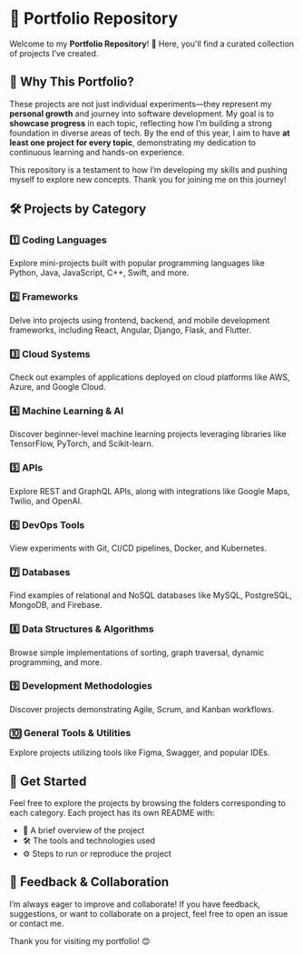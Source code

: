 # 📂 Portfolio Repository

Welcome to my **Portfolio Repository**! 🎉 Here, you'll find a curated collection of projects I’ve created. 

## 🌟 Why This Portfolio?

These projects are not just individual experiments—they represent my **personal growth** and journey into software development. My goal is to **showcase progress** in each topic, reflecting how I’m building a strong foundation in diverse areas of tech. By the end of this year, I aim to have **at least one project for every topic**, demonstrating my dedication to continuous learning and hands-on experience.

This repository is a testament to how I’m developing my skills and pushing myself to explore new concepts. Thank you for joining me on this journey!

## 🛠️ Projects by Category

### 1️⃣ **Coding Languages**
Explore mini-projects built with popular programming languages like Python, Java, JavaScript, C++, Swift, and more.

### 2️⃣ **Frameworks**
Delve into projects using frontend, backend, and mobile development frameworks, including React, Angular, Django, Flask, and Flutter.

### 3️⃣ **Cloud Systems**
Check out examples of applications deployed on cloud platforms like AWS, Azure, and Google Cloud.

### 4️⃣ **Machine Learning & AI**
Discover beginner-level machine learning projects leveraging libraries like TensorFlow, PyTorch, and Scikit-learn.

### 5️⃣ **APIs**
Explore REST and GraphQL APIs, along with integrations like Google Maps, Twilio, and OpenAI.

### 6️⃣ **DevOps Tools**
View experiments with Git, CI/CD pipelines, Docker, and Kubernetes.

### 7️⃣ **Databases**
Find examples of relational and NoSQL databases like MySQL, PostgreSQL, MongoDB, and Firebase.

### 8️⃣ **Data Structures & Algorithms**
Browse simple implementations of sorting, graph traversal, dynamic programming, and more.

### 9️⃣ **Development Methodologies**
Discover projects demonstrating Agile, Scrum, and Kanban workflows.

### 🔟 **General Tools & Utilities**
Explore projects utilizing tools like Figma, Swagger, and popular IDEs.

## 🚀 Get Started

Feel free to explore the projects by browsing the folders corresponding to each category. Each project has its own README with:
- 📖 A brief overview of the project
- 🛠️ The tools and technologies used
- ⚙️ Steps to run or reproduce the project

## 💬 Feedback & Collaboration

I’m always eager to improve and collaborate! If you have feedback, suggestions, or want to collaborate on a project, feel free to open an issue or contact me.

Thank you for visiting my portfolio! 😊
